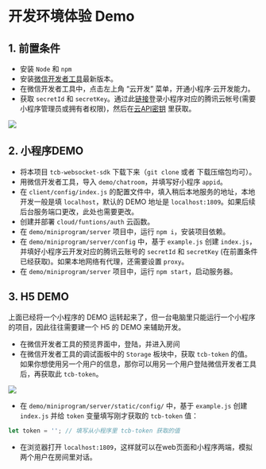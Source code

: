 # 开发环境体验 Demo

## 1. 前置条件

* 安装 `Node` 和 `npm`
* 安装[微信开发者工具](https://developers.weixin.qq.com/miniprogram/dev/devtools/download.html)最新版本。
* 在微信开发者工具中，点击左上角 “云开发” 菜单，开通小程序·云开发能力。
* 获取 `secretId` 和 `secretKey`。通过此[链接](https://www.qcloud.com/login/mp?s_url=https%3A%2F%2Fconsole.cloud.tencent.com%2Fcam%2Fcapi)登录小程序对应的腾讯云帐号(需要小程序管理员或拥有者权限)，然后在[云API密钥](https://console.cloud.tencent.com/cam/capi) 里获取。

![](https://main.qcloudimg.com/raw/63512b321eee6c8779d6cb5b20f641cf.png)

## 2. 小程序DEMO

* 将本项目 `tcb-websocket-sdk` 下载下来（`git clone` 或者 下载压缩包均可）。
* 用微信开发者工具，导入 `demo/chatroom`，并填写好小程序 `appid`。
* 在 `client/config/index.js` 的配置文件中，填入稍后本地服务的地址，本地开发一般是填 `localhost`，默认的 DEMO 地址是 `localhost:1809`。如果后续后台服务端口更改，此处也需要更改。
* 创建并部署 `cloud/funtions/auth` 云函数。
* 在 `demo/miniprogram/server` 项目中，运行 `npm i`，安装项目依赖。
* 在 `demo/miniprogram/server/config` 中，基于 `example.js` 创建 `index.js`，并填好小程序云开发对应的腾讯云账号的 `secretId` 和 `secretKey` (在前置条件已经获取)。如果本地网络有代理，还需要设置 `proxy`。
* 在 `demo/miniprogram/server` 项目中，运行 `npm start`，启动服务器。


## 3. H5 DEMO

上面已经将一个小程序的 DEMO 运转起来了，但一台电脑里只能运行一个小程序的项目，因此往往需要建一个 H5 的 DEMO 来辅助开发。

* 在微信开发者工具的预览界面中，登陆，并进入房间
* 在微信开发者工具的调试面板中的 `Storage` 板块中，获取 `tcb-token` 的值。如果你想使用另一个用户的信息，那你可以用另一个用户登陆微信开发者工具后，再获取此 `tcb-token`。

![](https://main.qcloudimg.com/raw/5ce1a256a3c83cc2b43ee99ceab04d43.png)

* 在 `demo/miniprogram/server/static/config/` 中，基于 `example.js` 创建 `index.js` 并给 `token` 变量填写刚才获取的 `tcb-token` 值：

```js
let token = ''; // 填写从小程序里 tcb-token 获取的值
```

* 在浏览器打开 `localhost:1809`，这样就可以在web页面和小程序两端，模拟两个用户在房间里对话。 
